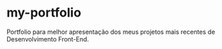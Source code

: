 # my-portfolio
Portfolio para melhor apresentação dos meus projetos mais recentes de Desenvolvimento Front-End.
